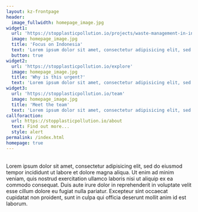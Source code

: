 ```yaml
---
layout: kz-frontpage
header:
  image_fullwidth: homepage_image.jpg
widget1:
  url: 'https://stopplasticpollution.io/projects/waste-management-in-indonesia'
  image: homepage_image.jpg
  title: 'Focus on Indonesia'
  text: 'Lorem ipsum dolor sit amet, consectetur adipisicing elit, sed do eiusmod tempor incididunt ut labore et dolore magna aliqua.'
  button: true
widget2:
  url: 'https://stopplasticpollution.io/explore'
  image: homepage_image.jpg
  title: 'Why is this urgent?'
  text: 'Lorem ipsum dolor sit amet, consectetur adipisicing elit, sed do eiusmod tempor incididunt ut labore et dolore magna aliqua.'
widget3:
  url: 'https://stopplasticpollution.io/team'
  image: homepage_image.jpg
  title: 'Meet the team'
  text: 'Lorem ipsum dolor sit amet, consectetur adipisicing elit, sed do eiusmod tempor incididunt ut labore et dolore magna aliqua.'
callforaction:
  url: https://stopplasticpollution.io/about
  text: Find out more...
  style: alert
permalink: /index.html
homepage: true
---
```


<br/>
Lorem ipsum dolor sit amet, consectetur adipisicing elit, sed do eiusmod tempor incididunt ut labore et dolore magna aliqua. Ut enim ad minim veniam, quis nostrud exercitation ullamco laboris nisi ut aliquip ex ea commodo consequat. Duis aute irure dolor in reprehenderit in voluptate velit esse cillum dolore eu fugiat nulla pariatur. Excepteur sint occaecat cupidatat non proident, sunt in culpa qui officia deserunt mollit anim id est laborum.
